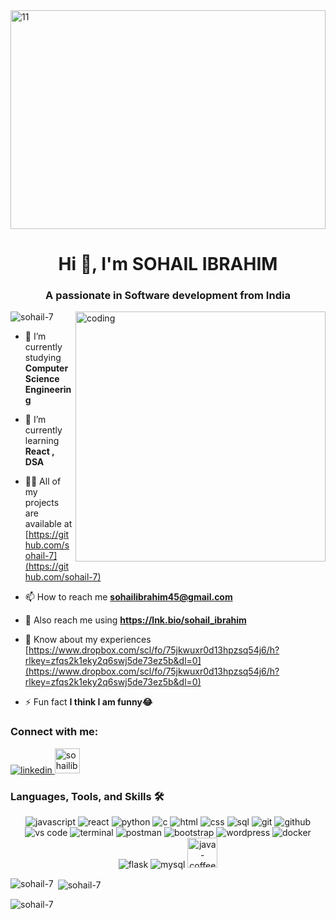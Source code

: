 
<img src="https://github.com/sohail-7/sohail-7/assets/118377800/7a02274d-df48-4978-b5ca-48ab6f747b7a" width="100%" height="350" alt="11"/>
<h1 align="center">Hi 👋, I'm SOHAIL IBRAHIM</h1>
<h3 align="center">A passionate in Software development from India</h3>
<img align="right" alt="coding" width="400" src="https://user-images.githubusercontent.com/55389276/140866485-8fb1c876-9a8f-4d6a-98dc-08c4981eaf70.gif">

<p align="left"> <img src="https://komarev.com/ghpvc/?username=sohail-7&label=Profile%20views&color=0e75b6&style=flat" alt="sohail-7" /> </p>

- 🔭 I’m currently studying **Computer Science Engineering**

- 🌱 I’m currently learning **React , DSA**

- 👨‍💻 All of my projects are available at [https://github.com/sohail-7](https://github.com/sohail-7)

- 📫 How to reach me **sohailibrahim45@gmail.com**
- 🔗 Also reach me using  **https://lnk.bio/sohail_ibrahim**

- 📄 Know about my experiences [https://www.dropbox.com/scl/fo/75jkwuxr0d13hpzsq54j6/h?rlkey=zfqs2k1eky2q6swj5de73ez5b&dl=0](https://www.dropbox.com/scl/fo/75jkwuxr0d13hpzsq54j6/h?rlkey=zfqs2k1eky2q6swj5de73ez5b&dl=0)

- ⚡ Fun fact **I think I am funny😂**

<h3 align="left">Connect with me:</h3>
<p align="left">
<a href="https://linkedin.com/in/sohail-ibrahim-567624215" target="blank">

<img src="https://img.shields.io/badge/visit%20my%20Linkedin-0A66C2?style=for-the-badge&logo=linkedin&logoColor=white" alt="linkedin" />
</a>
<a href="https://instagram.com/sohailibrahim7" target="blank"><img src="https://tse2.mm.bing.net/th?id=OIP.kRVxyyo4cTP9H6oHcqroOgHaEK&pid=Api&P=0&h=180" alt="sohailibrahim7" height="40" width="40" /></a>
</p>




### Languages, Tools, and Skills 🛠
<div align="center">
<img src="https://img.shields.io/badge/JavaScript-F7DF1E?style=for-the-badge&logo=javascript&logoColor=black" alt="javascript" />
<img src="https://img.shields.io/badge/React-61DAFB?style=for-the-badge&logo=react&logoColor=black" alt="react" />
<img src="https://img.shields.io/badge/python-3776AB?style=for-the-badge&logo=python&logoColor=white" alt="python" />
<img src="https://img.shields.io/badge/c-A8B9CC?style=for-the-badge&logo=c&logoColor=white" alt="c" />
<img src="https://img.shields.io/badge/HTML-E34F26?style=for-the-badge&logo=html5&logoColor=white" alt="html" />
<img src="https://img.shields.io/badge/css-1572B6?style=for-the-badge&logo=css3&logoColor=white" alt="css" />
<img src="https://img.shields.io/badge/SQL-407AFC?style=for-the-badge&logo=icloud&logoColor=white" alt="sql" />
<img src="https://img.shields.io/badge/Git-F05032?style=for-the-badge&logo=git&logoColor=white" alt="git" />
<img src="https://img.shields.io/badge/GitHub-100000?style=for-the-badge&logo=github&logoColor=white" alt="github" />
<img src="https://img.shields.io/badge/vs%20code-007ACC?style=for-the-badge&logo=visual%20studio%20code&logoColor=white" alt="vs code" />
<img src="https://img.shields.io/badge/terminal%20commands-black?style=for-the-badge&logo=windows%20terminal&logoColor=white" alt="terminal" />
<img src="https://img.shields.io/badge/postman-FF6C37?style=for-the-badge&logo=postman&logoColor=white" alt="postman" />
<img src="https://img.shields.io/badge/bootstrap-7952B3?style=for-the-badge&logo=bootstrap&logoColor=white" alt="bootstrap" />
<img src="https://img.shields.io/badge/wordpress-21759b?style=for-the-badge&logo=wordpress&logoColor=white" alt="wordpress" />
<img src="https://img.shields.io/badge/docker-2496ED?style=for-the-badge&logo=docker&logoColor=white" alt="docker" />
<img src="https://img.shields.io/badge/flask-000000?style=for-the-badge&logo=flask&logoColor=white" alt="flask" />
  
<img src="https://img.shields.io/badge/mysql-4479A1?style=for-the-badge&logo=mysql&logoColor=white" alt="mysql" />
<img width="48" height="48" src="https://img.icons8.com/color/48/java-coffee-cup-logo--v1.png" alt="java-coffee-cup-logo--v1"/>
</div>



<p><img align="left" src="https://github-readme-stats.vercel.app/api/top-langs?username=sohail-7&show_icons=true&locale=en&layout=compact" alt="sohail-7" /></p>

<p>&nbsp;<img align="center" src="https://github-readme-stats.vercel.app/api?username=sohail-7&show_icons=true&locale=en" alt="sohail-7" /></p>

<p><img align="center" src="https://github-readme-streak-stats.herokuapp.com/?user=sohail-7&" alt="sohail-7" /></p>

